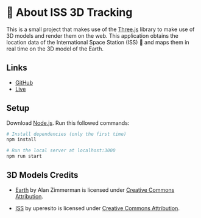 # :satellite: About ISS 3D Tracking

This is a small project that makes use of the [Three.js](https://threejs.org/) library to make use of 3D models and render them on the web. This application obtains the location data of the International Space Station (ISS) :rocket: and maps them in real time on the 3D model of the Earth.

## Links

- [GitHub](https://github.com/maoc06/ISS_3D_tracking)
- [Live](https://iss3dtracking.vercel.app/)

## Setup

Download [Node.js](https://nodejs.org/en/download/).
Run this followed commands:

```bash
# Install dependencies (only the first time)
npm install

# Run the local server at localhost:3000
npm run start
```

## 3D Models Credits

- [Earth](https://skfb.ly/OFE9) by Alan Zimmerman is licensed under [Creative Commons Attribution](http://creativecommons.org/licenses/by/4.0/).

- [ISS](https://skfb.ly/6oOBH) by uperesito is licensed under [Creative Commons Attribution](http://creativecommons.org/licenses/by/4.0/).

